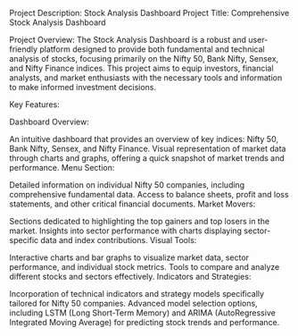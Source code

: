 Project Description: Stock Analysis Dashboard
Project Title: Comprehensive Stock Analysis Dashboard

Project Overview:
The Stock Analysis Dashboard is a robust and user-friendly platform designed to provide both fundamental and technical analysis of stocks, focusing primarily on the Nifty 50, Bank Nifty, Sensex, and Nifty Finance indices. This project aims to equip investors, financial analysts, and market enthusiasts with the necessary tools and information to make informed investment decisions.

Key Features:

Dashboard Overview:

An intuitive dashboard that provides an overview of key indices: Nifty 50, Bank Nifty, Sensex, and Nifty Finance.
Visual representation of market data through charts and graphs, offering a quick snapshot of market trends and performance.
Menu Section:

Detailed information on individual Nifty 50 companies, including comprehensive fundamental data.
Access to balance sheets, profit and loss statements, and other critical financial documents.
Market Movers:

Sections dedicated to highlighting the top gainers and top losers in the market.
Insights into sector performance with charts displaying sector-specific data and index contributions.
Visual Tools:

Interactive charts and bar graphs to visualize market data, sector performance, and individual stock metrics.
Tools to compare and analyze different stocks and sectors effectively.
Indicators and Strategies:

Incorporation of technical indicators and strategy models specifically tailored for Nifty 50 companies.
Advanced model selection options, including LSTM (Long Short-Term Memory) and ARIMA (AutoRegressive Integrated Moving Average) for predicting stock trends and performance.
